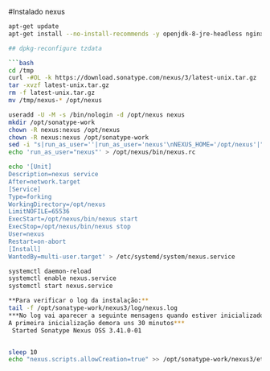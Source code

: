 #Instalado nexus
 ```bash
 apt-get update
 apt-get install --no-install-recommends -y openjdk-8-jre-headless nginx unzip curl net-tools

 ## dpkg-reconfigure tzdata

 ```bash
 cd /tmp
 curl -#OL -k https://download.sonatype.com/nexus/3/latest-unix.tar.gz
 tar -xvzf latest-unix.tar.gz
 rm -f latest-unix.tar.gz
 mv /tmp/nexus-* /opt/nexus

 useradd -U -M -s /bin/nologin -d /opt/nexus nexus
 mkdir /opt/sonatype-work
 chown -R nexus:nexus /opt/nexus
 chown -R nexus:nexus /opt/sonatype-work
 sed -i "s|run_as_user=''|run_as_user='nexus'\nNEXUS_HOME='/opt/nexus'|" /opt/nexus/bin/nexus
 echo 'run_as_user="nexus"' > /opt/nexus/bin/nexus.rc 

 echo '[Unit]
 Description=nexus service
 After=network.target
 [Service]
 Type=forking
 WorkingDirectory=/opt/nexus
 LimitNOFILE=65536
 ExecStart=/opt/nexus/bin/nexus start
 ExecStop=/opt/nexus/bin/nexus stop
 User=nexus
 Restart=on-abort
 [Install]
 WantedBy=multi-user.target' > /etc/systemd/system/nexus.service

 systemctl daemon-reload
 systemctl enable nexus.service
 systemctl start nexus.service

**Para verificar o log da instalação:**
 tail -f /opt/sonatype-work/nexus3/log/nexus.log
***No log vai aparecer a seguinte mensagens quando estiver inicializado. 
A primeira inicialização demora uns 30 minutos***
  Started Sonatype Nexus OSS 3.41.0-01


 sleep 10
 echo "nexus.scripts.allowCreation=true" >> /opt/sonatype-work/nexus3/etc/nexus.properties
